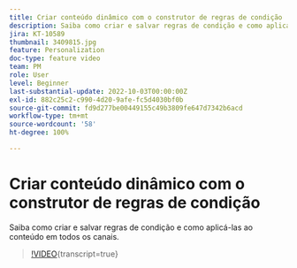 ```yaml
---
title: Criar conteúdo dinâmico com o construtor de regras de condição
description: Saiba como criar e salvar regras de condição e como aplicá-las ao conteúdo em todos os canais.
jira: KT-10589
thumbnail: 3409815.jpg
feature: Personalization
doc-type: feature video
team: PM
role: User
level: Beginner
last-substantial-update: 2022-10-03T00:00:00Z
exl-id: 882c25c2-c990-4d20-9afe-fc5d4030bf0b
source-git-commit: fd9d277be00449155c49b3809fe647d7342b6acd
workflow-type: tm+mt
source-wordcount: '58'
ht-degree: 100%

---
```


# Criar conteúdo dinâmico com o construtor de regras de condição

Saiba como criar e salvar regras de condição e como aplicá-las ao conteúdo em todos os canais.

>[!VIDEO](https://video.tv.adobe.com/v/3417876?quality=12&learn=on&captions=por_br){transcript=true}
